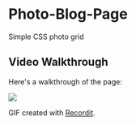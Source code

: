 # Photo-Blog-Page
Simple CSS photo grid

## Video Walkthrough 

Here's a walkthrough of the page:

<img src='http://g.recordit.co/5JJVQgRPke.gif' />

GIF created with [Recordit](http://recordit.co/).

